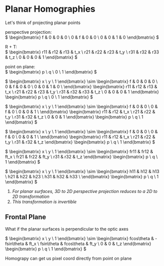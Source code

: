 
# Planar Homographies

Let's think of projecting planar points

perspective projection:\
$
\begin{bmatrix}
f & 0 & 0 & 0 \\
0 & f & 0 & 0 \\
0 & 0 & 1 & 0 
\end{bmatrix}
$

R + T:\
$
\begin{bmatrix}
r11 & r12 & r13 & t_x \\
r21 & r22 & r23 & t_y \\
r31 & r32 & r33 & t_z \\
0 & 0 & 0 & 1
\end{bmatrix}
$

point on plane:\
$
\begin{bmatrix}
p \\
q \\
0 \\
1
\end{bmatrix}
$


$
\begin{bmatrix}
x \\
y \\
1
\end{bmatrix}
\sim
\begin{bmatrix}
f & 0 & 0 & 0 \\
0 & f & 0 & 0 \\
0 & 0 & 1 & 0 \\
\end{bmatrix}
\begin{bmatrix}
r11 & r12 & r13 & t_x \\
r21 & r22 & r23 & t_y \\
r31 & r32 & r33 & t_z \\
0 & 0 & 0 & 1
\end{bmatrix}
\begin{bmatrix}
p \\
q \\
0 \\
1
\end{bmatrix}
$

$
\begin{bmatrix}
x \\
y \\
1
\end{bmatrix}
\sim
\begin{bmatrix}
f & 0 & 0  \\
0 & f & 0  \\
0 & 0 & 1  \\
\end{bmatrix}
\begin{bmatrix}
r11 & r12 & t_x \\
r21 & r22 & t_y \\
r31 & r32 & t_z \\
0 & 0 & 1
\end{bmatrix}
\begin{bmatrix}
p \\
q \\
1
\end{bmatrix}
$

$
\begin{bmatrix}
x \\
y \\
1
\end{bmatrix}
\sim
\begin{bmatrix}
f & 0 & 0  \\
0 & f & 0  \\
0 & 0 & 1  \\
\end{bmatrix}
\begin{bmatrix}
r11 & r12 & t_x \\
r21 & r22 & t_y \\
r31 & r32 & t_z 
\end{bmatrix}
\begin{bmatrix}
p \\
q \\
1
\end{bmatrix}
$

$
\begin{bmatrix}
x \\
y \\
1
\end{bmatrix}
\sim
\begin{bmatrix}
fr11 & fr12 & ft_x \\
fr21 & fr22 & ft_y \\
r31 & r32 & t_z
\end{bmatrix}
\begin{bmatrix}
p \\
q \\
1
\end{bmatrix}
$

$
\begin{bmatrix}
x \\
y \\
1
\end{bmatrix}
\sim
\begin{bmatrix}
h11 & h12 & h13 \\
h21 & h22 & h23 \\
h31 & h32 & h33 \\
\end{bmatrix}
\begin{bmatrix}
p \\
q \\
1
\end{bmatrix}
$

1. *For planar surfaces, 3D to 2D perspective projection reduces to a 2D to 2D transformation*
2. *This transformation is invertible*

## Frontal Plane
What if the planar surfaces is perpendicular to the optic axes

$
\begin{bmatrix}
x \\
y \\
1
\end{bmatrix}
\sim
\begin{bmatrix}
fcos\theta & -fsin\theta & ft_x \\
fsin\theta & fcos\theta & ft_y \\
0 & 0 & t_z
\end{bmatrix}
\begin{bmatrix}
p \\
q \\
1
\end{bmatrix}
$

Homograpy can get us pixel coord directly from point on plane